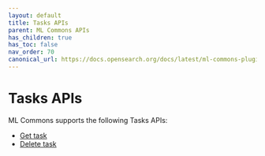 ```yaml
---
layout: default
title: Tasks APIs
parent: ML Commons APIs
has_children: true
has_toc: false
nav_order: 70
canonical_url: https://docs.opensearch.org/docs/latest/ml-commons-plugin/api/tasks-apis/index/
---
```


# Tasks APIs

ML Commons supports the following Tasks APIs:

- [Get task]({{site.url}}{{site.baseurl}}/ml-commons-plugin/api/tasks-apis/get-task/)
- [Delete task]({{site.url}}{{site.baseurl}}/ml-commons-plugin/api/tasks-apis/delete-task/)
